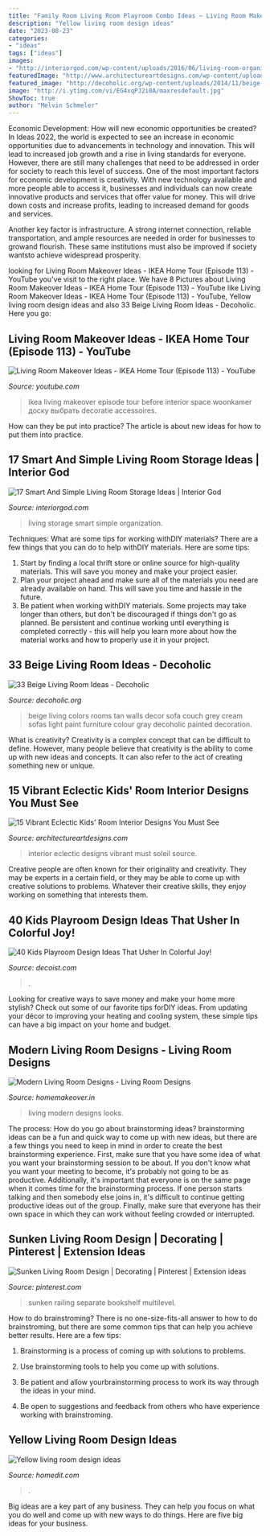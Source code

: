 ```yaml
---
title: "Family Room Living Room Playroom Combo Ideas ~ Living Room Makeover Ideas"
description: "Yellow living room design ideas"
date: "2023-08-23"
categories:
- "ideas"
tags: ["ideas"]
images:
- "http://interiorgod.com/wp-content/uploads/2016/06/living-room-organization.jpg"
featuredImage: "http://www.architectureartdesigns.com/wp-content/uploads/2016/12/15-Vibrant-Eclectic-Kids-Room-Interior-Designs-You-Must-See-10-630x874.jpg"
featured_image: "http://decoholic.org/wp-content/uploads/2014/11/beige-living-room-ideas-24-622x835.jpg"
image: "http://i.ytimg.com/vi/EG4xqPJ2i0A/maxresdefault.jpg"
ShowToc: true
author: "Melvin Schmeler"
---
```



Economic Development: How will new economic opportunities be created?
In Ideas 2022, the world is expected to see an increase in economic opportunities due to advancements in technology and innovation. This will lead to increased job growth and a rise in living standards for everyone. However, there are still many challenges that need to be addressed in order for society to reach this level of success. 
One of the most important factors for economic development is creativity. With new technology available and more people able to access it, businesses and individuals can now create innovative products and services that offer value for money. This will drive down costs and increase profits, leading to increased demand for goods and services.

Another key factor is infrastructure. A strong internet connection, reliable transportation, and ample resources are needed in order for businesses to growand flourish. These same institutions must also be improved if society wantsto achieve widespread prosperity.

	

		
looking for Living Room Makeover Ideas - IKEA Home Tour (Episode 113) - YouTube you've visit to the right place. We have 8 Pictures about Living Room Makeover Ideas - IKEA Home Tour (Episode 113) - YouTube like Living Room Makeover Ideas - IKEA Home Tour (Episode 113) - YouTube, Yellow living room design ideas and also 33 Beige Living Room Ideas - Decoholic. Here you go:
		
    
## Living Room Makeover Ideas - IKEA Home Tour (Episode 113) - YouTube

<img loading=lazy src="http://i.ytimg.com/vi/EG4xqPJ2i0A/maxresdefault.jpg" onerror="this.onerror=null;this.src='https://tse1.mm.bing.net/th?id=OIP.Cida34qyS0xIpJkuZFbT6AHaEK&amp;pid=15.1';" alt="Living Room Makeover Ideas - IKEA Home Tour (Episode 113) - YouTube">

_Source: youtube.com_

>ikea living makeover episode tour before interior space woonkamer доску выбрать decoratie accessoires. 

	

How can they be put into practice?
The article is about new ideas for how to put them into practice.

    
## 17 Smart And Simple Living Room Storage Ideas | Interior God

<img loading=lazy src="http://interiorgod.com/wp-content/uploads/2016/06/living-room-organization.jpg" onerror="this.onerror=null;this.src='https://tse4.mm.bing.net/th?id=OIP.ZaTq1uH_TkMQp-CoYwSjhAHaLH&amp;pid=15.1';" alt="17 Smart And Simple Living Room Storage Ideas | Interior God">

_Source: interiorgod.com_

>living storage smart simple organization. 

	

Techniques: What are some tips for working withDIY materials?
There are a few things that you can do to help withDIY materials. Here are some tips: 
1. Start by finding a local thrift store or online source for high-quality materials. This will save you money and make your project easier. 
2. Plan your project ahead and make sure all of the materials you need are already available on hand. This will save you time and hassle in the future. 
3. Be patient when working withDIY materials. Some projects may take longer than others, but don't be discouraged if things don't go as planned. Be persistent and continue working until everything is completed correctly - this will help you learn more about how the material works and how to properly use it in your project.

    
## 33 Beige Living Room Ideas - Decoholic

<img loading=lazy src="http://decoholic.org/wp-content/uploads/2014/11/beige-living-room-ideas-24-622x835.jpg" onerror="this.onerror=null;this.src='https://tse1.mm.bing.net/th?id=OIP.pikJrAXZcQ4NnkbjoieL6QHaJ8&amp;pid=15.1';" alt="33 Beige Living Room Ideas - Decoholic">

_Source: decoholic.org_

>beige living colors rooms tan walls decor sofa couch grey cream sofas light paint furniture colour gray decoholic painted decoration. 

	

What is creativity?
Creativity is a complex concept that can be difficult to define. However, many people believe that creativity is the ability to come up with new ideas and concepts. It can also refer to the act of creating something new or unique.

    
## 15 Vibrant Eclectic Kids&#039; Room Interior Designs You Must See

<img loading=lazy src="http://www.architectureartdesigns.com/wp-content/uploads/2016/12/15-Vibrant-Eclectic-Kids-Room-Interior-Designs-You-Must-See-10-630x874.jpg" onerror="this.onerror=null;this.src='https://tse3.mm.bing.net/th?id=OIP.98CnW1c_p4qHXzi9xeKD_gHaKR&amp;pid=15.1';" alt="15 Vibrant Eclectic Kids&#039; Room Interior Designs You Must See">

_Source: architectureartdesigns.com_

>interior eclectic designs vibrant must soleil source. 

	

Creative people are often known for their originality and creativity. They may be experts in a certain field, or they may be able to come up with creative solutions to problems. Whatever their creative skills, they enjoy working on something that interests them.

    
## 40 Kids Playroom Design Ideas That Usher In Colorful Joy!

<img loading=lazy src="https://cdn.decoist.com/wp-content/uploads/2013/09/Beautiful-girls-playroom-idea-with-plush-seating.jpg" onerror="this.onerror=null;this.src='https://tse4.mm.bing.net/th?id=OIP.Z-jzUqev0rdTAa-T6rJFOgHaFa&amp;pid=15.1';" alt="40 Kids Playroom Design Ideas That Usher In Colorful Joy!">

_Source: decoist.com_

>. 

	

Looking for creative ways to save money and make your home more stylish? Check out some of our favorite tips forDIY ideas. From updating your décor to improving your heating and cooling system, these simple tips can have a big impact on your home and budget.

    
## Modern Living Room Designs - Living Room Designs

<img loading=lazy src="http://homemakeover.in/wp-content/uploads/2016/04/Modern-Living-Room-Designs-7.jpg" onerror="this.onerror=null;this.src='https://tse3.mm.bing.net/th?id=OIP.8bd48eIH5MpljpTkXG7TsgHaE8&amp;pid=15.1';" alt="Modern Living Room Designs - Living Room Designs">

_Source: homemakeover.in_

>living modern designs looks. 

	

The process: How do you go about brainstorming ideas?
brainstorming ideas can be a fun and quick way to come up with new ideas, but there are a few things you need to keep in mind in order to create the best brainstorming experience. First, make sure that you have some idea of what you want your brainstorming session to be about. If you don't know what you want your meeting to become, it's probably not going to be as productive. Additionally, it's important that everyone is on the same page when it comes time for the brainstorming process. If one person starts talking and then somebody else joins in, it's difficult to continue getting productive ideas out of the group. Finally, make sure that everyone has their own space in which they can work without feeling crowded or interrupted.

    
## Sunken Living Room Design | Decorating | Pinterest | Extension Ideas

<img loading=lazy src="https://s-media-cache-ak0.pinimg.com/736x/a0/83/45/a08345af819baf8bd9aee468d55e87f8.jpg" onerror="this.onerror=null;this.src='https://tse4.mm.bing.net/th?id=OIP.Qil533M3mn1srFQaqYmKKQHaF7&amp;pid=15.1';" alt="Sunken Living Room Design | Decorating | Pinterest | Extension ideas">

_Source: pinterest.com_

>sunken railing separate bookshelf multilevel. 

	

How to do brainstroming?
There is no one-size-fits-all answer to how to do brainstroming, but there are some common tips that can help you achieve better results. Here are a few tips:
1. Brainstorming is a process of coming up with solutions to problems.

2. Use brainstorming tools to help you come up with solutions.

3. Be patient and allow yourbrainstorming process to work its way through the ideas in your mind.

4. Be open to suggestions and feedback from others who have experience working with brainstroming.

    
## Yellow Living Room Design Ideas

<img loading=lazy src="https://cdn.homedit.com/wp-content/uploads/2012/01/yellow-living-room6.jpg" onerror="this.onerror=null;this.src='https://tse2.mm.bing.net/th?id=OIP.J2U2DIu8OuUVidcbsXh7QQHaJ3&amp;pid=15.1';" alt="Yellow living room design ideas">

_Source: homedit.com_

>. 

	

Big ideas are a key part of any business. They can help you focus on what you do well and come up with new ways to do things. Here are five big ideas for your business.

